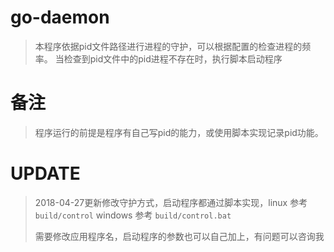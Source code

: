 # go-daemon
> 本程序依据pid文件路径进行进程的守护，可以根据配置的检查进程的频率。
> 当检查到pid文件中的pid进程不存在时，执行脚本启动程序
> 

# 备注
> 程序运行的前提是程序有自己写pid的能力，或使用脚本实现记录pid功能。
> 

# UPDATE
> 2018-04-27更新修改守护方式，启动程序都通过脚本实现，linux 参考 `build/control` windows 参考 `build/control.bat`
> 
> 需要修改应用程序名，启动程序的参数也可以自己加上，有问题可以咨询我